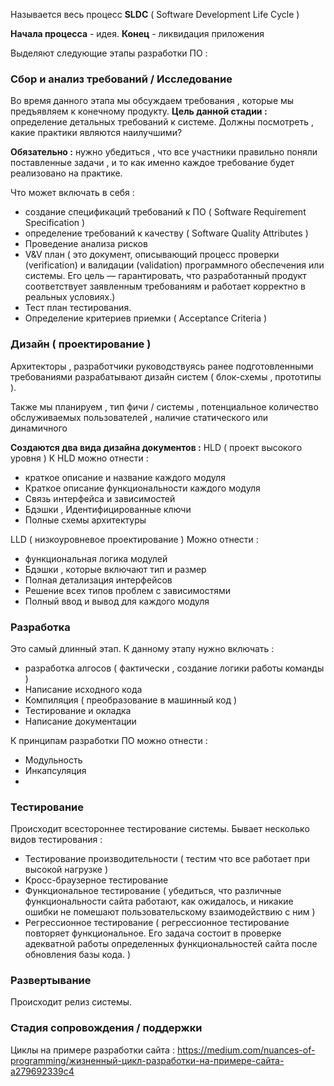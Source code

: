 
Называется весь процесс **SLDC** ( Software Development Life Cycle )

**Начала процесса** - идея. **Конец** - ликвидация приложения 

Выделяют следующие этапы разработки ПО : 

### Сбор и анализ требований / Исследование 

Во время данного этапа мы обсуждаем требования , которые мы предъявляем к конечному продукту. **Цель данной стадии :** определение детальных требований к системе.  Должны посмотреть , какие практики являются наилучшими? 

**Обязательно :**  нужно убедиться , что все участники правильно поняли поставленные задачи ,  и то как именно каждое требование будет реализовано на практике.  

Что может включать в себя : 
- создание спецификаций требований к ПО ( Software Requirement  Specification )
- определение требований к качеству ( Software Quality Attributes )
- Проведение анализа рисков
- V&V план ( это документ, описывающий процесс проверки (verification) и валидации (validation) программного обеспечения или системы. Его цель — гарантировать, что разработанный продукт соответствует заявленным требованиям и работает корректно в реальных условиях.)
- Тест план тестирования.
- Определение критериев приемки ( Acceptance Criteria )


### Дизайн ( проектирование )
Архитекторы , разработчики руководствуясь ранее подготовленными требованиями разрабатывают дизайн систем ( блок-схемы , прототипы ). 

Также мы планируем , тип фичи / системы , потенциальное количество обслуживаемых пользователей , наличие статического или динамичного 

**Создаются два вида дизайна документов :** 
HLD ( проект высокого уровня )
К HLD можно отнести : 
- краткое описание и название каждого модуля 
- Краткое описание функциональности каждого модуля 
- Связь интерфейса и зависимостей 
- Бдэшки , Идентифицированные ключи 
- Полные схемы архитектуры 

LLD ( низкоуровневое проектирование )
Можно отнести : 
- функциональная логика модулей 
- Бдэшки , которые включают тип и размер 
- Полная детализация интерфейсов 
- Решение всех типов проблем с зависимостями 
- Полный ввод и вывод для каждого модуля 


### Разработка 
Это самый длинный этап. 
К данному этапу нужно включать : 
- разработка алгосов ( фактически , создание логики работы команды )
- Написание исходного кода 
- Компиляция ( преобразование в машинный код )
- Тестирование и окладка 
- Написание документации 

К принципам разработки ПО можно отнести : 
- Модульность
- Инкапсуляция
- 

### Тестирование 
Происходит всестороннее тестирование системы. 
Бывает несколько видов тестирования : 
- Тестирование производительности ( тестим что все работает при высокой нагрузке )
- Кросс-браузерное тестирование 
- Функциональное тестирование ( убедиться, что различные функциональности сайта работают, как ожидалось, и никакие ошибки не помешают пользовательскому взаимодействию с ним )
- Регрессионное тестирование ( регрессионное тестирование повторяет функциональное. Его задача состоит в проверке адекватной работы определенных функциональностей сайта после обновления базы кода. )


### Развертывание 
Происходит релиз системы. 

### Стадия сопровождения / поддержки 


Циклы на примере разработки сайта : 
https://medium.com/nuances-of-programming/жизненный-цикл-разработки-на-примере-сайта-a279692339c4

